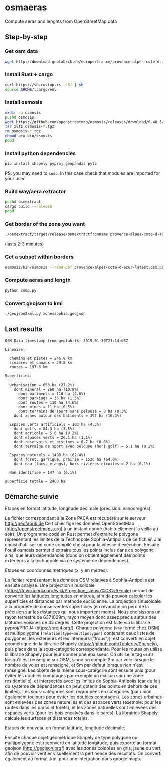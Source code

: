 # osmaeras

Compute aeras and lenghts from OpenStreetMap data

## Step-by-step

### Get osm data
```sh
wget http://download.geofabrik.de/europe/france/provence-alpes-cote-d-azur-latest.osm.pbf
```

### Install Rust + cargo
```sh
curl https://sh.rustup.rs -sSf | sh
source $HOME/.cargo/env
```

### Install osmosis
```sh
mkdir -p osmosis
pushd osmosis
wget https://github.com/openstreetmap/osmosis/releases/download/0.48.3/osmosis-0.48.3.tgz  
tar xvfz osmosis-*.tgz
rm osmosis-*.tgz
chmod a+x bin/osmosis
popd
```

### Install python dependencies
```sh
pip install shapely pyproj geopandas pytz
```
PS: you may need to `sudo`. In this case check that modules are imported for your user.

### Build way/aera extractor
```sh
pushd osmextract
cargo build --release
popd
```

### Get border of the zone you want
```sh
./osmextract/target/release/osmextractfromname provence-alpes-cote-d-azur-latest.osm.pbf "Technopole de Sophia-Antipolis" > sophia.poly
```
(lasts 2-3 minutes)

### Get a subset within borders
```sh
osmosis/bin/osmosis --read-pbf provence-alpes-cote-d-azur-latest.osm.pbf --bounding-polygon file="sophia.poly" completeRelations=yes --write-xml file="sophia.osm"
```

### Compute aeras and length
```sh
python comp.py
```

### Convert geojson to kml
```sh
./geojson2kml.py zonessophia.geojson
```

## Last results

```
OSM Data timestamp from geofabrik: 2019-01-30T21:14:05Z

Lineaire:

  chemins et pistes = 246.8 km
  rivieres et canaux = 29.5 km
  routes = 197.6 km

Superficies:

  Urbanisation = 653 ha (27.2%)
    dont mineral = 260 ha (10.8%)
      dont batiments = 110 ha (4.6%)
      dont parkings = 36 ha (1.5%)
      dont routes = 110 ha (4.6%)
      dont mines = 11 ha (0.5%)
      dont terrains de sport sans pelouse = 8 ha (0.3%)
    dont zones autour des batiments = 392 ha (16.3%)

  Espaces verts artificiels = 103 ha (4.3%)
    dont golfs = 84.3 ha (3.5%)
    dont agricole = 5.6 ha (0.2%)
    dont espaces verts = 26.1 ha (1.1%)
    dont reservoirs et piscines = 0.7 ha (0.0%)
    dont terrains de sport avec pelouse (hors golf) = 5.1 ha (0.2%)

  Espaces naturels = 1498 ha (62.4%)
    dont foret, garrigue, prairie = 1536 ha (64.0%)
    dont eau (lacs, etangs), hors rivieres etroites = 2 ha (0.1%)

  Non identifiee = 147 ha (6.1%)

superficie totale = 2400 ha
```

## Démarche suivie

Etapes en format latitude, longitude décimale (précision: nanodregrés):

Le fichier correspondant à la Zone PACA est récupéré sur le serveur http://geofabrik.de Ce fichier fige les données OpenStreetMap (http://openstreetmaps.org) à un instant donné (habituellement la veilla au soir). Un programme codé en Rust permet d'extraire le polygone représentant les limites de la Technopole Sophia-Antipolis de ce fichier. J'ai choisi d'utiliser un code compilé choisi pour la vitesse d'exécution. Ensuite l'outil osmosis permet d'extraire tous les points inclus dans ce polygone ainsi que leurs dépendances (donc on obtient également des points extérieurs à la technopole via ce système de dépendences).

Etapes en coordonnés metriques (x, y en mètres):

Le fichier représentant les données OSM relatives à Sophia-Antipolis est ensuite analysé. Une projection sinusoïdale (https://fr.wikipedia.org/wiki/Projection_sinuso%C3%AFdale) permet de convertir les latitudes longitudes en mètres, afin de pouvoir calculer les superficies et distances par méthode euclidienne. La projection sinusoïdale a la propriété de conserver les superficies (en revanche on perd de la précision sur les distances qui nous importent moins). Nous choisissons un rayon terrestre de 6371009m, rayon moyen donc assez précis autour des latitudes voisines de 45 degrés. Cette projection est faite via la librarie pyproj/PROJ4 (https://proj4.org/).
Chaque polygone (`way` fermé chez OSM) et multipolygone (`relation[type=multipolygon]` contenant deux listes de polygones: les exterieurs et les intérieurs ("trous")), est converti en objet géométrique de la librairie Shapely (https://github.com/Toblerity/Shapely), puis placé dans la sous-catégorie correspondante. Pour les routes on utilise la librarie Shapely pour leur donner une épaisseur. On utilise le tag `width` lorsqu'il est renseigné sur OSM, sinon on compte 3m par voie lorsque le nombre de voies est renseigné, et 6m par defaut lorsque rien n'est renseigné.
Les objets de la même sous-catégorie sont ensuite unis (pour éviter les doubles comptages par exemple un maison sur une zone résidentielle), et intersectés avec les limites de Sophia-Antipolis (car du fait du système de dépendances on peut obtenir des points en dehors de ces limites).
Les sous-catégories sont regroupées en catégories (par union également toujours pour éviter les doubles comptages).
Les zones urbaines sont enlevées des zones naturelles et des espaces verts (exemple: pour les routes dans les parcs et forêts), et les zones naturelles sont enlevées des espaces verts (pour les bois encalvés dans le parcs).
La librairies Shapely calcule les surfaces et distances totales.

Etapes de nouveau en format latitude, longitude décimale:

Ensuite chaque objet géométrique Shapely de type polygone ou multipolygone est reconverti en latitude longitude, puis exporté au format geojson (http://geojson.org/) avec les zones colorées en gris, jaune ou vert, afin de pouvoir vérifier visuellement la pertinence des résultats. On converti également au format .kml pour une intégration dans google maps.
